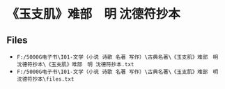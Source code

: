 # 《玉支肌》难部　明 沈德符抄本

## Files

- `F:/5000G电子书\I01-文学（小说 诗歌 名著 写作）\古典名著\《玉支肌》难部　明 沈德符抄本\《玉支肌》难部　明 沈德符抄本.txt`
- `F:/5000G电子书\I01-文学（小说 诗歌 名著 写作）\古典名著\《玉支肌》难部　明 沈德符抄本\files.txt`
